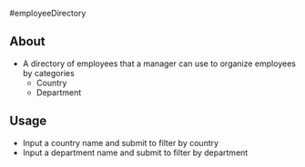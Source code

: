 #employeeDirectory

## About 
- A directory of employees that a manager can use to organize employees by categories
  - Country
  - Department
  
## Usage
- Input a country name and submit to filter by country
- Input a department name and submit to filter by department
